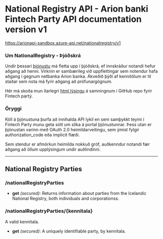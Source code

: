 ﻿# National Registry API - Arion banki Fintech Party API documentation version v1
https://arionapi-sandbox.azure-api.net/nationalregistry/v1

### Um NationalRegistry - Þjóðskrá
Undir þessari [þjónustu](/ "e. resource, gæti verið þýtt is. auðlind\viðfang") má fletta upp í þjóðskrá, ef innskráður notandi hefur aðgang að henni. Virknin er sambærileg við uppflettingar sem notendur hafa aðgang í gegnum netbanka Arion banka. Ákveðið þýði af kennitölum er til staðar sem nota má fyrir aðgang að prófunargögnum.
            
Hér má skoða mun ítarlegri [html lýsingu](https://rawgit.com/kristinnstefansson/intechParty201606Documentation/master/NationalRegistry/NationalRegistry.html "sjá NationalRegistry.html") á samningnum í GitHub repo fyrir Fintech partý.

### Öryggi
Köll á þjónustuna þurfa að innihalda API lykil en sem samþykkt teymi í Fintech Party munu geta sótt um slíka á portal þjónustunnar. Þess utan er þjónustan varinn með OAuth 2.0 heimildarveitingu, sem ýmist fylgir authorization_code eða implicit flæði.

Sem stendur er afmörkun heimilda nokkuð gróf, auðkenndur notandi fær aðgang að öllum upplýsingum undir auðlindinni.      

---

## National Registry Parties

### /nationalRegistryParties

* **get** *(secured)*: Returns information about parties from the Icelandic National Registry, both individuals and corporationss.

### /nationalRegistryParties/{kennitala}
A valid kennitala.

* **get** *(secured)*: A uniquely identifiable party, by kennitala.

